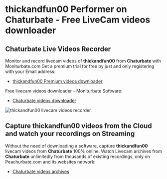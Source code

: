# thickandfun00 Performer on Chaturbate - Free LiveCam videos downloader

## Chaturbate Live Videos Recorder

Monitor and record livecam videos of **thickandfun00** from **Chaturbate** with Moniturbate.com
Get a premium trial for free by just and only registering with your Email address:
* [thickandfun00 Premium videos downloader](https://moniturbate.com/request-demo-licence-key.html)

Free livecam videos downloader - Moniturbate Software:
* [Chaturbate videos downloader](https://moniturbate.com/moniturbate-download-software.html)

![thickandfun00 livecam videos recorder](https://peachurnet.com/templates/moniturbate-software.png)


## Capture thickandfun00 videos from the Cloud and watch your recordings on Streaming

Without the need of downloading a software, capture **thickandfun00** livecam videos from **Chaturbate** 100% online.
Watch Livecam archives from **Chaturbate** unlimitedly from thousands of existing recordings, only on Peachurbate.com and its websites network:
* [Chaturbate videos archives](https://peachurnet.com/)